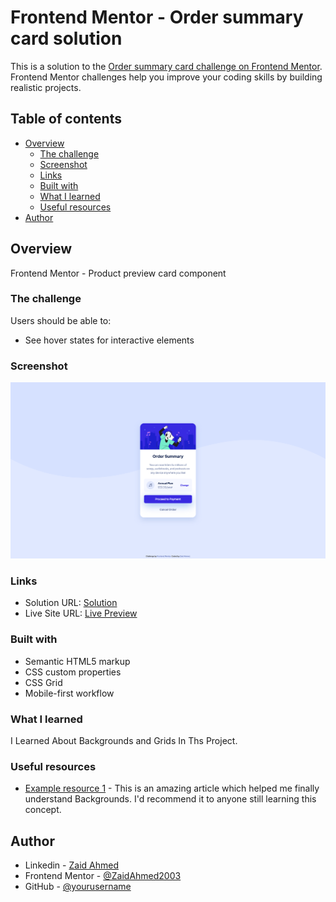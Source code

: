 # Frontend Mentor - Order summary card solution

This is a solution to the [Order summary card challenge on Frontend Mentor](https://www.frontendmentor.io/challenges/order-summary-component-QlPmajDUj). Frontend Mentor challenges help you improve your coding skills by building realistic projects.

## Table of contents

- [Overview](#overview)
  - [The challenge](#the-challenge)
  - [Screenshot](#screenshot)
  - [Links](#links)
  - [Built with](#built-with)
  - [What I learned](#what-i-learned)
  - [Useful resources](#useful-resources)
- [Author](#author)

## Overview

Frontend Mentor - Product preview card component

### The challenge

Users should be able to:

- See hover states for interactive elements

### Screenshot

![](./Screenshot%202022-11-26%20at%2020-14-51%20Frontend%20Mentor%20Order%20summary%20card.png)

### Links

- Solution URL: [Solution](https://www.frontendmentor.io/solutions/product-summary-card-YQneUQ_V9Y)
- Live Site URL: [Live Preview](https://legendary-kataifi-7e59bb.netlify.app)

### Built with

- Semantic HTML5 markup
- CSS custom properties
- CSS Grid
- Mobile-first workflow

### What I learned

I Learned About Backgrounds and Grids In Ths Project.

### Useful resources

- [Example resource 1](https://developer.mozilla.org/en-US/) - This is an amazing article which helped me finally understand Backgrounds. I'd recommend it to anyone still learning this concept.

## Author

- Linkedin - [Zaid Ahmed](https://www.linkedin.com/in/zaidahmed2345/)
- Frontend Mentor - [@ZaidAhmed2003](https://www.frontendmentor.io/profile/ZaidAhmed2003)
- GitHub - [@yourusername](https://github.com/ZaidAhmed2003)
